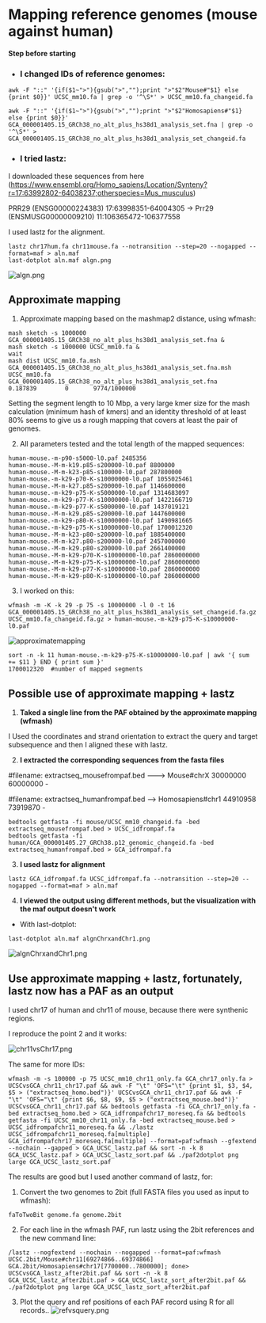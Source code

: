 # Mapping reference genomes (mouse against human)

**Step before starting**

- ### I changed IDs of reference genomes:

```shell
awk -F "::" '{if($1~">"){gsub(">","");print ">"$2"Mouse#"$1} else {print $0}}' UCSC_mm10.fa | grep -o '^\S*' > UCSC_mm10.fa_changeid.fa
```
```shell
awk -F "::" '{if($1~">"){gsub(">","");print ">"$2"Homosapiens#"$1} else {print $0}}' GCA_000001405.15_GRCh38_no_alt_plus_hs38d1_analysis_set.fna | grep -o '^\S*' > GCA_000001405.15_GRCh38_no_alt_plus_hs38d1_analysis_set_changeid.fa
```

- ### I tried lastz:

I downloaded these sequences from here (https://www.ensembl.org/Homo_sapiens/Location/Synteny?r=17:63992802-64038237;otherspecies=Mus_musculus)

PRR29 (ENSG00000224383)	17:63998351-64004305	→	Prr29 (ENSMUSG00000009210)	11:106365472-106377558

I used lastz for the alignment.

```shell
lastz chr17hum.fa chr11mouse.fa --notransition --step=20 --nogapped --format=maf > aln.maf
last-dotplot aln.maf algn.png
```
![algn.png](/img/algn.png)

## Approximate mapping

1. Approximate mapping based on the mashmap2 distance, using wfmash:
```shell
mash sketch -s 1000000 GCA_000001405.15_GRCh38_no_alt_plus_hs38d1_analysis_set.fna &
mash sketch -s 1000000 UCSC_mm10.fa &
wait
mash dist UCSC_mm10.fa.msh GCA_000001405.15_GRCh38_no_alt_plus_hs38d1_analysis_set.fna.msh
UCSC_mm10.fa    GCA_000001405.15_GRCh38_no_alt_plus_hs38d1_analysis_set.fna     0.187839        0       9774/1000000
```

Setting the segment length to 10 Mbp, a very large kmer size for the mash calculation (minimum hash of kmers) and an identity threshold of at least 80% seems to give us a rough mapping that covers at least the pair of genomes.

2. All parameters tested and the total length of the mapped sequences:
```shell
human-mouse.-m-p90-s5000-l0.paf 2485356
human-mouse.-M-m-k19.p85-s200000-l0.paf 8800000
human-mouse.-M-m-k23-p85-s100000-l0.paf 287800000
human-mouse.-m-k29-p70-K-s10000000-l0.paf 1055025461
human-mouse.-M-m-k27.p85-s200000-l0.paf 1146600000
human-mouse.-m-k29-p75-K-s5000000-l0.paf 1314683097
human-mouse.-m-k29-p77-K-s10000000-l0.paf 1422166719
human-mouse.-m-k29-p77-K-s5000000-l0.paf 1437019121
human-mouse.-M-m-k29.p85-s200000-l0.paf 1447600000
human-mouse.-m-k29-p80-K-s10000000-l0.paf 1490981665
human-mouse.-m-k29-p75-K-s10000000-l0.paf 1700012320
human-mouse.-M-m-k23-p80-s200000-l0.paf 1885400000
human-mouse.-M-m-k27.p80-s200000-l0.paf 2457000000
human-mouse.-M-m-k29.p80-s200000-l0.paf 2661400000
human-mouse.-M-m-k29-p70-K-s10000000-l0.paf 2860000000
human-mouse.-M-m-k29-p75-K-s10000000-l0.paf 2860000000
human-mouse.-M-m-k29-p77-K-s10000000-l0.paf 2860000000
human-mouse.-M-m-k29-p80-K-s10000000-l0.paf 2860000000
```

3. I worked on this:

```shell
wfmash -m -K -k 29 -p 75 -s 10000000 -l 0 -t 16 GCA_000001405.15_GRCh38_no_alt_plus_hs38d1_analysis_set_changeid.fa.gz UCSC_mm10.fa_changeid.fa.gz > human-mouse.-m-k29-p75-K-s10000000-l0.paf
```

![approximatemapping](/img/approximate_mappingp75.png)

```shell
sort -n -k 11 human-mouse.-m-k29-p75-K-s10000000-l0.paf | awk '{ sum += $11 } END { print sum }'  
1700012320  #number of mapped segments
```

## Possible use of approximate mapping + lastz

1. **Taked a single line from the PAF obtained by the approximate mapping (wfmash)**

I Used the coordinates and strand orientation to extract the query and target subsequence and then I aligned these with lastz.

2. **I extracted the corresponding sequences from the fasta files**

#filename: extractseq_mousefrompaf.bed ---> Mouse#chrX	30000000	60000000	-                   

#filename: extractseq_humanfrompaf.bed --> Homosapiens#chr1	44910958	73919870	-  

```shell
bedtools getfasta -fi mouse/UCSC_mm10_changeid.fa -bed extractseq_mousefrompaf.bed > UCSC_idfrompaf.fa
bedtools getfasta -fi human/GCA_000001405.27_GRCh38.p12_genomic_changeid.fa -bed extractseq_humanfrompaf.bed > GCA_idfrompaf.fa
```

3. **I used lastz for alignment**

```shell
lastz GCA_idfrompaf.fa UCSC_idfrompaf.fa --notransition --step=20 --nogapped --format=maf > aln.maf
```
4. **I viewed the output using different methods, but the visualization with the maf output doesn't work**

- With last-dotplot:

```shell
last-dotplot aln.maf algnChrxandChr1.png
```
![algnChrxandChr1.png](/img/algnChrxandChr1.png)


## Use approximate mapping + lastz, fortunately, lastz now has a PAF as an output

I used chr17 of human and chr11 of mouse, because there were synthenic regions.

I reproduce the point 2 and it works:

![chr11vsChr17.png](/img/chr11vschr17.png)


The same for more IDs:
```shell
wfmash -m -s 100000 -p 75 UCSC_mm10_chr11_only.fa GCA_chr17_only.fa > UCSCvsGCA_chr11_chr17.paf && awk -F "\t" 'OFS="\t" {print $1, $3, $4, $5 > ("extractseq_homo.bed")}' UCSCvsGCA_chr11_chr17.paf && awk -F "\t" 'OFS="\t" {print $6, $8, $9, $5 > ("extractseq_mouse.bed")}' UCSCvsGCA_chr11_chr17.paf && bedtools getfasta -fi GCA_chr17_only.fa -bed extractseq_homo.bed > GCA_idfrompafchr17_moreseq.fa && bedtools getfasta -fi UCSC_mm10_chr11_only.fa -bed extractseq_mouse.bed > UCSC_idfrompafchr11_moreseq.fa && ./lastz UCSC_idfrompafchr11_moreseq.fa[multiple] GCA_idfrompafchr17_moreseq.fa[multiple] --format=paf:wfmash --gfextend --nochain --gapped > GCA_UCSC_lastz.paf && sort -n -k 8 GCA_UCSC_lastz.paf > GCA_UCSC_lastz_sort.paf && ./paf2dotplot png large GCA_UCSC_lastz_sort.paf
```
The results are good but I used another command of lastz, for:


1. Convert the two genomes to 2bit (full FASTA files you used as input to wfmash):
```shell
faToTwoBit genome.fa genome.2bit
```
2. For each line in the wfmash PAF, run lastz using the 2bit references and the new command line:
```shell
/lastz --nogfextend --nochain --nogapped --format=paf:wfmash UCSC.2bit/Mouse#chr11[69274866..69374866] GCA.2bit/Homosapiens#chr17[7700000..7800000]; done> UCSCvsGCA_lastz_after2bit.paf && sort -n -k 8 GCA_UCSC_lastz_after2bit.paf > GCA_UCSC_lastz_sort_after2bit.paf && ./paf2dotplot png large GCA_UCSC_lastz_sort_after2bit.paf
```
3. Plot the query and ref positions of each PAF record using R for all records..
![refvsquery.png](/img/ref_query.png)






